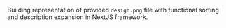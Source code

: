 Building representation of provided `design.png` file with functional sorting and description expansion in NextJS framework.